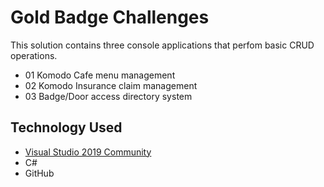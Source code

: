 # Gold Badge Challenges

This solution contains three console applications that perfom basic CRUD operations.
* 01 Komodo Cafe menu management 
* 02 Komodo Insurance claim management
* 03 Badge/Door access directory system

## Technology Used
* [Visual Studio 2019 Community](https://visualstudio.microsoft.com/downloads/)
* C#
* GitHub

